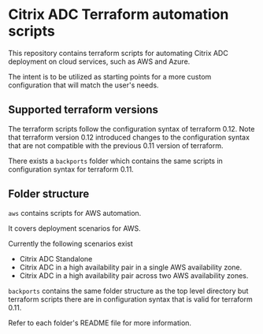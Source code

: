 # Citrix ADC Terraform automation scripts

This repository contains terraform scripts for automating Citrix ADC
deployment on cloud services, such as AWS and Azure.

The intent is to be utilized as starting points for a more custom configuration
that will match the user's needs.

## Supported terraform versions

The terraform scripts follow the configuration syntax of terraform 0.12.
Note that terraform version 0.12 introduced changes to the configuration syntax
that are not compatible with the previous 0.11 version of terraform.

There exists a `backports` folder which contains the same scripts in configuration
syntax for terraform 0.11.

## Folder structure

`aws` contains scripts for AWS automation.

It covers deployment scenarios for AWS.

Currently the following scenarios exist

* Citrix ADC Standalone
* Citrix ADC in a high availability pair in a single AWS availability zone.
* Citrix ADC in a high availability pair across two AWS availability zones.

`backports` contains the same folder structure as the top level directory
but terraform scripts there are in configuration syntax that is valid for
terraform 0.11.

Refer to each folder's README file for more information.
